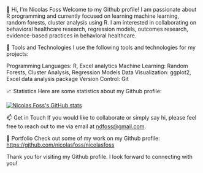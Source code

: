👋 Hi, I'm Nicolas Foss
Welcome to my Github profile! I am passionate about R programming and currently focused on learning machine learning, random forests, cluster analysis using R. I am interested in collaborating on behavioral healthcare research, regression models, outcomes research, evidence-based practices in behavioral healthcare.

🧰 Tools and Technologies
I use the following tools and technologies for my projects:

Programming Languages: R, Excel analytics
Machine Learning: Random Forests, Cluster Analysis, Regression Models
Data Visualization: ggplot2, Excel data analysis package
Version Control: Git

📈 Statistics
Here are some statistics about my Github profile:

[![Nicolas Foss's GitHub stats](https://github-readme-stats.vercel.app/api?username=nicolasfoss&show_icons=true&theme=radical)](https://github.com/nicolasfoss)

📫 Get in Touch
If you would like to collaborate or simply say hi, please feel free to reach out to me via email at ndfoss@gmail.com.

🎨 Portfolio
Check out some of my work on my Github profile: https://github.com/nicolasfoss/nicolasfoss

Thank you for visiting my Github profile. I look forward to connecting with you!

<!---
nicolasfoss/nicolasfoss is a ✨ special ✨ repository because its `README.md` (this file) appears on your GitHub profile.
You can click the Preview link to take a look at your changes.
--->
